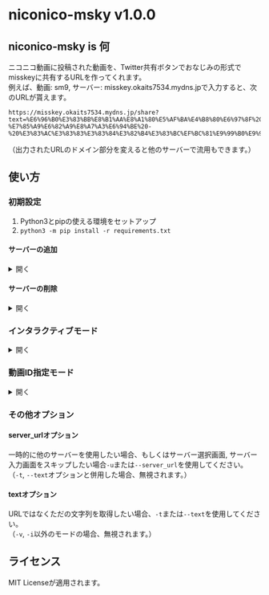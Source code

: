 # niconico-msky v1.0.0

## niconico-msky is 何
ニコニコ動画に投稿された動画を、Twitter共有ボタンでおなじみの形式でmisskeyに共有するURLを作ってくれます。  
例えば、動画: sm9, サーバー: misskey.okaits7534.mydns.jpで入力すると、次のURLが貰えます。

```
https://misskey.okaits7534.mydns.jp/share?text=%E6%96%B0%E3%83%BB%E8%B1%AA%E8%A1%80%E5%AF%BA%E4%B8%80%E6%97%8F%20-%E7%85%A9%E6%82%A9%E8%A7%A3%E6%94%BE%20-%20%E3%83%AC%E3%83%83%E3%83%84%E3%82%B4%E3%83%BC%EF%BC%81%E9%99%B0%E9%99%BD%E5%B8%AB%0Ahttps%3A//www.nicovideo.jp/watch/sm9%3Fref%3Dmisskey%0A%0A%23sm9%0A%23%E3%83%8B%E3%82%B3%E3%83%8B%E3%82%B3%E5%8B%95%E7%94%BB
```
（出力されたURLのドメイン部分を変えると他のサーバーで流用もできます。）
## 使い方
### 初期設定
1. Python3とpipの使える環境をセットアップ
2. `python3 -m pip install -r requirements.txt`
#### サーバーの追加
<details><summary>開く</summary>

1. 次のコマンドを実行
   ```bash
   python3 main.py -cu 自分のサーバーのURL
   ```
</details>

#### サーバーの削除
<details><summary>開く</summary>

1. 次のコマンドを実行する
   ```bash
   python3 main.py -du 削除するサーバーのURL
   ```
   または
   ```bash
   python3 main.py -d
   ```
   を実行して、対象のサーバーの番号を入力
</details>

### インタラクティブモード
<details><summary>開く</summary>

1. `python3 main.py -i`  
   (一時的に他のサーバーを指定したい場合、`python3 main.py -iu サーバーのURL`を実行してください。)
2. 複数サーバーが登録されていて、サーバーの指定がない場合:
   1. `Multiple servers found in your config file:`の後に登録されたサーバーの一覧が出てくるので、自分のサーバーの番号を確認
   2. `Which server do you want to use? > `にその番号を入力する
3. `videoid> `と聞かれたら、共有したい動画のIDを入れます
4. こんな感じに確認メッセージが出てくるので、Yを押します （例としてsm9を挙げます）
   ```
   videoid> sm9
   Video informations:
   	Title		: 新・豪血寺一族 -煩悩解放 - レッツゴー！陰陽師
   	URL		: https://www.nicovideo.jp/watch/sm9
   	Contributer	: 中の (4)
   Is it OK? (Y/n)> y
   ```
5. 結果の共有URLが出力されます
6. `Do you want to open it with your default browser? (Y/n)> `にYで答えると、自動的にブラウザでURLを開いてくれます
7. 他に共有したい動画があれば4に戻り、なければ`videoid> `に`exit`と答えることで終了します。
</details>

### 動画ID指定モード
<details><summary>開く</summary>
動画ID指定モードでは、出力がなるべく簡潔になります。

#### 登録されたサーバーが一つ、または登録された全てのサーバーを使う場合
1. `python3 main.py -v 動画ID`
2. 結果の共有URLが出力されます

#### 登録されたサーバーが２つ以上、または一時的に他のサーバーのURLを使う場合
1. `python3 main.py -v 動画ID -u サーバーのURL`
2. 結果の共有URLが出力されます
</details>

### その他オプション
#### server_urlオプション
一時的に他のサーバーを使用したい場合、もしくはサーバー選択画面, サーバー入力画面をスキップしたい場合`-u`または`--server_url`を使用してください。  
（`-t`, `--text`オプションと併用した場合、無視されます。）
#### textオプション
URLではなくただの文字列を取得したい場合、`-t`または`--text`を使用してください。  
（`-v`, `-i`以外のモードの場合、無視されます。）

## ライセンス
MIT Licenseが適用されます。
